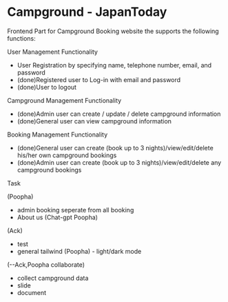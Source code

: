 # Campground - JapanToday

Frontend Part for Campground Booking website the supports the following functions:

User Management Functionality
- User Registration by specifying name, telephone number, email, and password
- (done)Registered user to Log-in with email and password
- (done)User to logout

Campground Management Functionality
- (done)Admin user can create / update / delete campground information
- (done)General user can view campground information

Booking Management Functionality
- (done)General user can create (book up to 3 nights)/view/edit/delete his/her own campground bookings
- (done)Admin user can create (book up to 3 nights)/view/edit/delete any campground bookings

Task




(Poopha)
- admin booking seperate from all booking
- About us (Chat-gpt Poopha)

(Ack)
- test
- general tailwind (Poopha) - light/dark mode

(--Ack,Poopha collaborate)
- collect campground data 
- slide
- document
